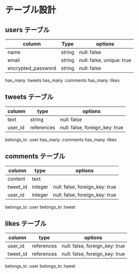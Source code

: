 # テーブル設計

## users テーブル

| column             | Type   | options                   |
| ------------------ | ------ | ------------------------- |
| name               | string | null: false               |
| email              | string | null: false, unique: true |
| encrypted_password | string | null: false               |

has_many :tweets
has_many :comments
has_many :likes

## tweets テーブル

| column   | type       | options                        |
| -------- | ---------- | ------------------------------ |
| text     | string     | null: false                    |
| user_id  | references | null: false, foreign_key: true |

belongs_to :user
has_many :comments
has_many :likes

## comments テーブル

| column   | type    | options                        |
| -------- | ------- | ------------------------------ |
| content  | text    |                                |
| tweet_id | integer | null: false, foreign_key: true |
| user_id  | integer | null: false, foreign_key: true |

belongs_to :user
belongs_to :tweet

## likes テーブル

| column   | type       | options                        |
| -------- | ---------- | ------------------------------ |
| user_id  | references | null: false, foreign_key: true |
| tweet_id | references | null: false, foreign_key: true |

belongs_to :user
belongs_to :tweet